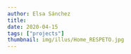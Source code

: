 ```yaml
---
author: Elsa Sánchez
title:
date: 2020-04-15
tags: ["projects"]
thumbnail: img/illus/Home_RESPETO.jpg
---
```

